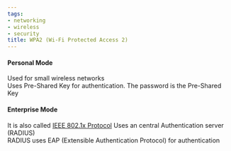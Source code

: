 ```yaml
---
tags:
- networking
- wireless
- security
title: WPA2 (Wi-Fi Protected Access 2)
---
```


#### Personal Mode  
Used for small wireless networks  
Uses Pre-Shared Key for authentication. The password is the Pre-Shared Key

#### Enterprise Mode
It is also called [IEEE 802.1x Protocol](../computer-networks/network-security/port-security.md#IEEE%20802.1x%20Protocol) 
Uses an central Authentication server (RADIUS)  
RADIUS uses EAP (Extensible Authentication Protocol) for authentication
